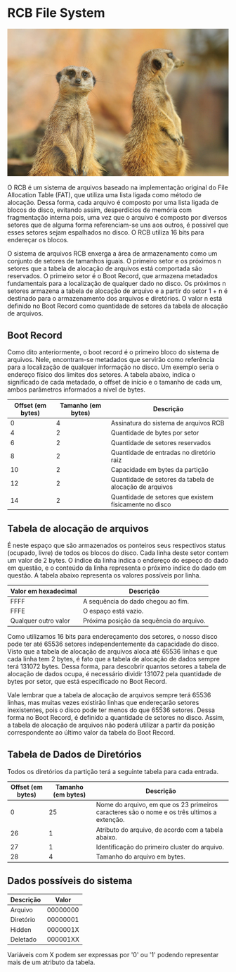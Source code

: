 # RCB File System

![Meerkats - by Stéphane Ente](meerkats.jpg "Meerkats - by Stéphane Enten")

O RCB é um sistema de arquivos baseado na implementação original do File Allocation Table (FAT), que utiliza uma lista ligada como método de alocação. Dessa forma, cada arquivo é composto por uma lista ligada de blocos do disco, evitando assim, desperdícios de memória com fragmentação interna pois, uma vez que o arquivo é composto por diversos setores que de alguma forma referenciam-se uns aos outros, é possivel que esses setores sejam espalhados no disco. O RCB utiliza 16 bits para endereçar os blocos.

O sistema de arquivos RCB enxerga a área de armazenamento como um conjunto de setores de tamanhos iguais. O primeiro setor e os próximos n setores que a tabela de alocação de arquivos está comportada são reservados. O primeiro setor é o Boot Record, que armazena metadados fundamentais para a localização de qualquer dado no disco. Os próximos n setores armazena a tabela de alocação de arquivo e a partir do setor 1 + n é destinado para o armazenamento dos arquivos e diretórios. O valor n está definido no Boot Record como quantidade de setores da tabela de alocação de arquivos.

## Boot Record

Como dito anteriormente, o boot record é o primeiro bloco do sistema de arquivos. Nele, encontram-se metadados que servirão como referência para a localização de qualquer informação no disco. Um exemplo seria o endereço físico dos limites dos setores.
A tabela abaixo, indica o significado de cada metadado, o offset de início e o tamanho de cada um, ambos parâmetros informados a nível de bytes.

| Offset (em bytes) | Tamanho (em bytes) | Descrição |
| - | - | - |
| 0 | 4 | Assinatura do sistema de arquivos RCB |
| 4 | 2 | Quantidade de bytes por setor |
| 6 | 2 | Quantidade de setores reservados|
| 8 | 2 | Quantidade de entradas no diretório raiz |
| 10 | 2 | Capacidade em bytes da partição |
| 12 | 2 | Quantidade de setores da tabela de alocação de arquivos |
| 14 | 2 | Quantidade de setores que existem fisicamente no disco |

## Tabela de alocação de arquivos

É neste espaço que são armazenados os ponteiros seus respectivos status (ocupado, livre) de todos os blocos do disco. Cada linha deste setor contem um valor de 2 bytes. O índice da linha indica o endereço do espeço do dado em questão, e o conteúdo da linha representa o próximo índice do dado em questão. A tabela abaixo representa os valores possíveis por linha. 

| Valor em hexadecimal | Descrição |
| - | - |
| FFFF | A sequência do dado chegou ao fim. |
| FFFE | O espaço está vazio. |
| Qualquer outro valor | Próxima posição da sequência do arquivo. |

Como utilizamos 16 bits para endereçamento dos setores, o nosso disco pode ter até 65536 setores independentemente da capacidade do disco. Visto que a tabela de alocação de arquivos aloca até 65536 linhas e que cada linha tem 2 bytes, é fato que a tabela de alocação de dados sempre terá 131072 bytes. Dessa forma, para descobrir quantos setores a tabela de alocação de dados ocupa, é necessário dividir 131072 pela quantidade de bytes por setor, que está especificado no Boot Record.

Vale lembrar que a tabela de alocação de arquivos sempre terá 65536 linhas, mas muitas vezes existirão linhas que endereçarão setores inexistentes, pois o disco pode ter menos do que 65536 setores. Dessa forma no Boot Record, é definido a quantidade de setores no disco. Assim, a tabela de alocação de arquivos não poderá utilizar a partir da posição correspondente ao último valor da tabela do Boot Record. 

## Tabela de Dados de Diretórios

Todos os diretórios da partição terá a seguinte tabela para cada entrada.

| Offset (em bytes) | Tamanho (em bytes) | Descrição |
| - | - | - |
| 0 | 25 | Nome do arquivo, em que os 23 primeiros caracteres são o nome e os três ultimos a extenção. |
| 26 | 1 | Atributo do arquivo, de acordo com a tabela abaixo. |
| 27 | 1 | Identificação do primeiro cluster do arquivo. |
| 28 | 4 | Tamanho do arquivo em bytes. |

## Dados possíveis do sistema
| Descrição | Valor|
|-|-|
|Arquivo| 00000000 |
|Diretório| 00000001 |
|Hidden| 0000001X |
|Deletado| 000001XX |

Variáveis com X podem ser expressas por '0' ou '1' podendo representar mais de um atributo da tabela. 
